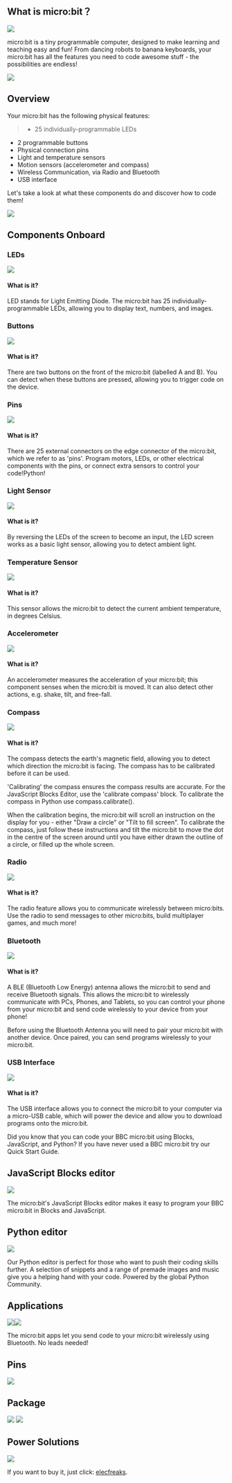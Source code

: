 ## What is micro:bit？

![](https://i.imgur.com/086NL3m.gif)

micro:bit is a tiny programmable computer, designed to make learning and teaching easy and fun!
From dancing robots to banana keyboards, your micro:bit has all the features you need to code awesome stuff - the possibilities are endless!

![](https://i.imgur.com/OyxWBWs.jpg)

## Overview

Your micro:bit has the following physical features:

>- 25 individually-programmable LEDs
- 2 programmable buttons
- Physical connection pins
- Light and temperature sensors
- Motion sensors (accelerometer and compass)
- Wireless Communication, via Radio and Bluetooth
- USB interface

Let's take a look at what these components do and discover how to code them!


![](https://i.imgur.com/8bWGSOJ.jpg)

## Components Onboard

### LEDs

![](https://i.imgur.com/uSa7mXL.gif)

#### What is it?  
LED stands for Light Emitting Diode. The micro:bit has 25 individually-programmable LEDs, allowing you to display text, numbers, and images.

### Buttons

![](https://i.imgur.com/AdpnU87.png)

#### What is it?  
There are two buttons on the front of the micro:bit (labelled A and B). You can detect when these buttons are pressed, allowing you to trigger code on the device.

### Pins

![](https://i.imgur.com/emzEbmB.png)

#### What is it?  
There are 25 external connectors on the edge connector of the micro:bit, which we refer to as 'pins'. Program motors, LEDs, or other electrical components with the pins, or connect extra sensors to control your code!Python!

### Light Sensor

![](https://i.imgur.com/Kaw0TPj.png)

#### What is it?  
By reversing the LEDs of the screen to become an input, the LED screen works as a basic light sensor, allowing you to detect ambient light.

### Temperature Sensor

![](https://i.imgur.com/vjmyeO5.png)

#### What is it?  
This sensor allows the micro:bit to detect the current ambient temperature, in degrees Celsius.

### Accelerometer

![](https://i.imgur.com/iLPabsu.png)

#### What is it?  
An accelerometer measures the acceleration of your micro:bit; this component senses when the micro:bit is moved. It can also detect other actions, e.g. shake, tilt, and free-fall.

### Compass

![](https://i.imgur.com/eHO69bS.png)

#### What is it?  
The compass detects the earth's magnetic field, allowing you to detect which direction the micro:bit is facing. The compass has to be calibrated before it can be used.

'Calibrating' the compass ensures the compass results are accurate. For the JavaScript Blocks Editor, use the 'calibrate compass' block. To calibrate the compass in Python use compass.calibrate().

When the calibration begins, the micro:bit will scroll an instruction on the display for you - either "Draw a circle" or "Tilt to fill screen". To calibrate the compass, just follow these instructions and tilt the micro:bit to move the dot in the centre of the screen around until you have either drawn the outline of a circle, or filled up the whole screen.

### Radio

![](https://i.imgur.com/q5mAk0y.png)

#### What is it?  
The radio feature allows you to communicate wirelessly between micro:bits. Use the radio to send messages to other micro:bits, build multiplayer games, and much more!

### Bluetooth

![](https://i.imgur.com/1E2SVgS.png)

#### What is it?  
A BLE (Bluetooth Low Energy) antenna allows the micro:bit to send and receive Bluetooth signals. This allows the micro:bit to wirelessly communicate with PCs, Phones, and Tablets, so you can control your phone from your micro:bit and send code wirelessly to your device from your phone!

Before using the Bluetooth Antenna you will need to pair your micro:bit with another device. Once paired, you can send programs wirelessly to your micro:bit.

### USB Interface

![](https://i.imgur.com/GOxhiWl.gif)

#### What is it?  
 The USB interface allows you to connect the micro:bit to your computer via a micro-USB cable, which will power the device and allow you to download programs onto the micro:bit.

Did you know that you can code your BBC micro:bit using Blocks, JavaScript, and Python?
If you have never used a BBC micro:bit try our Quick Start Guide.

## JavaScript Blocks editor

![](https://i.imgur.com/RIWoR6w.png)

The micro:bit's JavaScript Blocks editor makes it easy to program your BBC micro:bit in Blocks and JavaScript.

## Python editor

![](https://i.imgur.com/IydnMFf.png)

Our Python editor is perfect for those who want to push their coding skills further. A selection of snippets and a range of premade images and music give you a helping hand with your code. Powered by the global Python Community.

## Applications

![](https://i.imgur.com/GILajFg.png)![](https://i.imgur.com/ZH5GlFc.png)

The micro:bit apps let you send code to your micro:bit wirelessly using Bluetooth. No leads needed!

## Pins

![](https://i.imgur.com/Hoa7saQ.jpg)

## Package

![](https://i.imgur.com/n4uMIPY.jpg)
![](https://i.imgur.com/F7UPhn6.jpg)

## Power Solutions

![](https://i.imgur.com/x1cCW5v.png)

If you want to buy it, just click: [elecfreaks](https://www.elecfreaks.com/estore/).
